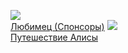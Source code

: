 ![](/books/romance_sf/Кир%20Булычев/Любимец%20(Спонсоры).jpg)  
[Любимец (Спонсоры)](/books/romance_sf/Кир%20Булычев/Любимец%20(Спонсоры))
![](/books/romance_sf/Кир%20Булычев/Путешествие%20Алисы.jpg)  
[Путешествие Алисы](/books/romance_sf/Кир%20Булычев/Путешествие%20Алисы)